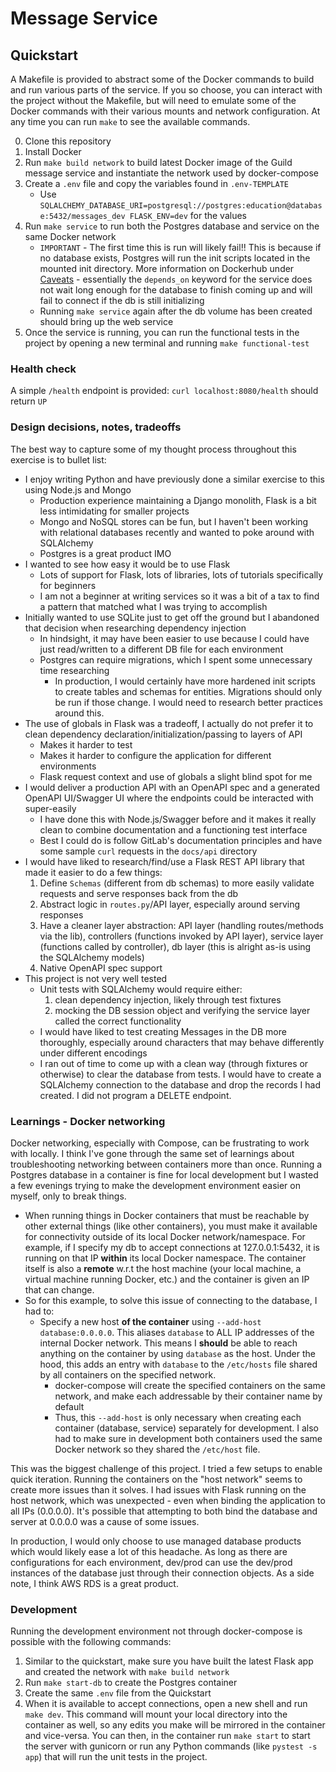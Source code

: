 # Message Service

## Quickstart
A Makefile is provided to abstract some of the Docker commands to build and run various parts of the service. If you so choose, you can interact with the project without the Makefile, but will need to emulate some of the Docker commands with their various mounts and network configuration. At any time you can run `make` to see the available commands.

0. Clone this repository
1. Install Docker
2. Run `make build network` to build latest Docker image of the Guild message service and instantiate the network used by docker-compose
3. Create a `.env` file and copy the variables found in `.env-TEMPLATE`
    - Use ```SQLALCHEMY_DATABASE_URI=postgresql://postgres:education@database:5432/messages_dev
    FLASK_ENV=dev``` for the values
4. Run `make service` to run both the Postgres database and service on the same Docker network
    - `IMPORTANT` - The first time this is run will likely fail!! This is because if no database exists, Postgres will run the init scripts located in the mounted init directory. More information on Dockerhub under [Caveats](https://hub.docker.com/_/postgres) - essentially the `depends_on` keyword for the service does not wait long enough for the database to finish coming up and will fail to connect if the db is still initializing
    - Running `make service` again after the db volume has been created should bring up the web service
5. Once the service is running, you can run the functional tests in the project by opening a new terminal and running `make functional-test`

### Health check
A simple `/health` endpoint is provided: `curl localhost:8080/health` should return `UP`

### Design decisions, notes, tradeoffs
The best way to capture some of my thought process throughout this exercise is to bullet list:

- I enjoy writing Python and have previously done a similar exercise to this using Node.js and Mongo
    - Production experience maintaining a Django monolith, Flask is a bit less intimidating for smaller projects
    - Mongo and NoSQL stores can be fun, but I haven't been working with relational databases recently and wanted to poke around with SQLAlchemy
    - Postgres is a great product IMO
- I wanted to see how easy it would be to use Flask
    - Lots of support for Flask, lots of libraries, lots of tutorials specifically for beginners
    - I am not a beginner at writing services so it was a bit of a tax to find a pattern that matched what I was trying to accomplish
- Initially wanted to use SQLite just to get off the ground but I abandoned that decision when researching dependency injection
    - In hindsight, it may have been easier to use because I could have just read/written to a different DB file for each environment
    - Postgres can require migrations, which I spent some unnecessary time researching
        - In production, I would certainly have more hardened init scripts to create tables and schemas for entities. Migrations should only be run if those change. I would need to research better practices around this.
- The use of globals in Flask was a tradeoff, I actually do not prefer it to clean dependency declaration/initialization/passing to layers of API
    - Makes it harder to test
    - Makes it harder to configure the application for different environments
    - Flask request context and use of globals a slight blind spot for me
- I would deliver a production API with an OpenAPI spec and a generated OpenAPI UI/Swagger UI where the endpoints could be interacted with super-easily
    - I have done this with Node.js/Swagger before and it makes it really clean to combine documentation and a functioning test interface
    - Best I could do is follow GitLab's documentation principles and have some sample `curl` requests in the `docs/api` directory
- I would have liked to research/find/use a Flask REST API library that made it easier to do a few things:
    1. Define `Schemas` (different from db schemas) to more easily validate requests and serve responses back from the db
    2. Abstract logic in `routes.py`/API layer, especially around serving responses
    3. Have a cleaner layer abstraction: API layer (handling routes/methods via the lib), controllers (functions invoked by API layer), service layer (functions called by controller), db layer (this is alright as-is using the SQLAlchemy models)
    3. Native OpenAPI spec support
- This project is not very well tested
    - Unit tests with SQLAlchemy would require either:
        1. clean dependency injection, likely through test fixtures
        2. mocking the DB session object and verifying the service layer called the correct functionality
    - I would have liked to test creating Messages in the DB more thoroughly, especially around characters that may behave differently under different encodings
    - I ran out of time to come up with a clean way (through fixtures or otherwise) to clear the database from tests. I would have to create a SQLAlchemy connection to the database and drop the records I had created. I did not program a DELETE endpoint.

### Learnings - Docker networking
Docker networking, especially with Compose, can be frustrating to work with locally. I think I've gone through the same set of learnings about troubleshooting networking between containers more than once. Running a Postgres database in a container is fine for local development but I wasted a few evenings trying to make the development environment easier on myself, only to break things.

- When running things in Docker containers that must be reachable by other external things (like other containers), you must make it available for connectivity outside of its local Docker network/namespace. For example, if I specify my db to accept connections at 127.0.0.1:5432, it is running on that IP **within** its local Docker namespace. The container itself is also a **remote** w.r.t the host machine (your local machine, a virtual machine running Docker, etc.) and the container is given an IP that can change.
- So for this example, to solve this issue of connecting to the database, I had to:
    - Specify a new host **of the container** using `--add-host database:0.0.0.0`. This aliases `database` to ALL IP addresses of the internal Docker network. This means I **should** be able to reach anything on the container by using `database` as the host. Under the hood, this adds an entry with `database` to the `/etc/hosts` file shared by all containers on the specified network.
        - docker-compose will create the specified containers on the same network, and make each addressable by their container name by default
        - Thus, this `--add-host` is only necessary when creating each container (database, service) separately for development. I also had to make sure in development both containers used the same Docker network so they shared the `/etc/host` file.

This was the biggest challenge of this project. I tried a few setups to enable quick iteration. Running the containers on the "host network" seems to create more issues than it solves. I had issues with Flask running on the host network, which was unexpected - even when binding the application to all IPs (0.0.0.0). It's possible that attempting to both bind the database and server at 0.0.0.0 was a cause of some issues.

In production, I would only choose to use managed database products which would likely ease a lot of this headache. As long as there are configurations for each environment, dev/prod can use the dev/prod instances of the database just through their connection objects. As a side note, I think AWS RDS is a great product.

### Development
Running the development environment not through docker-compose is possible with the following commands:

1. Similar to the quickstart, make sure you have built the latest Flask app and created the network with `make build network`
2. Run `make start-db` to create the Postgres container
3. Create the same `.env` file from the Quickstart
4. When it is available to accept connections, open a new shell and run `make dev`. This command will mount your local directory into the container as well, so any edits you make will be mirrored in the container and vice-versa. You can then, in the container run `make start` to start the server with gunicorn or run any Python commands (like `pystest -s app`) that will run the unit tests in the project.
